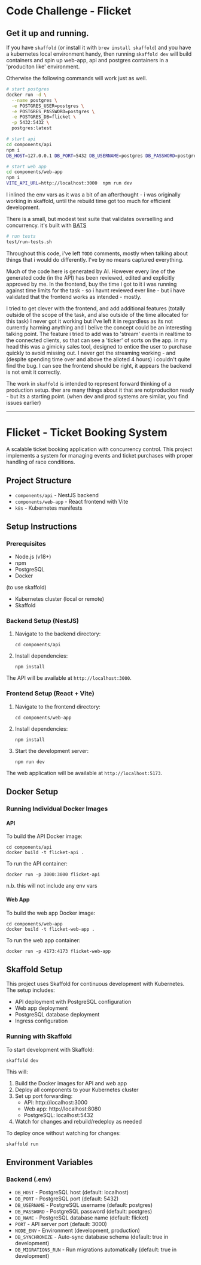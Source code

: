 # Code Challenge - Flicket

## Get it up and running.

If you have `skaffold` (or install it with `brew install skaffold`) and you have a kubernetes local environment handy, then running `skaffold dev` will build containers and spin up web-app, api and postgres containers in a 'produciton like' environment.

Otherwise the following commands will work just as well.

```bash
# start postgres
docker run -d \
  --name postgres \
  -e POSTGRES_USER=postgres \
  -e POSTGRES_PASSWORD=postgres \
  -e POSTGRES_DB=flicket \
  -p 5432:5432 \
  postgres:latest

# start api
cd components/api
npm i
DB_HOST=127.0.0.1 DB_PORT=5432 DB_USERNAME=postgres DB_PASSWORD=postgres DB_NAME=flicket NODE_ENV=development PORT=3000 DB_SYNCHRONIZE=true DB_MIGRATIONS_RUN=true LOG_LEVEL=debug npm run start:dev

# start web app
cd components/web-app
npm i
VITE_API_URL=http://localhost:3000  npm run dev
```

I inlined the env vars as it was a bit of an afterthought - i was originally working in skaffold, until the rebuild time got too much for efficient development.

There is a small, but modest test suite that validates overselling and concurrency. it's built with [BATS](https://github.com/bats-core/bats-core)

```bash
# run tests
test/run-tests.sh
```

Throughout this code, i've left `TODO` comments, mostly when talking about things that i would do differently. I've by no means captured everything.

Much of the code here is generated by AI. However every line of the generated code (in the API) has been reviewed, edited and explicitly approved by me. In the frontend, buy the time i got to it i was running against time limits for the task - so i havnt reviewed ever line - but i have validated that the frontend works as intended - mostly.

I tried to get clever with the frontend, and add additional features (totally outside of the scope of the task, and also outside of the time allocated for this task) I never got it working but i've left it in regardless as its not currently harming anything and I belive the concept could be an interesting talking point. The feature i tried to add was to 'stream' events in realtime to the connected clients, so that can see a 'ticker' of sorts on the app. in my head this was a gimicky sales tool, designed to entice the user to purchase quickly to avoid missing out. I never got the streaming working - and (despite spending time over and above the alloted 4 hours) i couldn't quite find the bug. I can see the frontend should be right, it appears the backend is not emit it correctly.

The work in `skaffold` is intended to represent forward thinking of a production setup. ther are many things about it that are notproduciton ready - but its a starting point. (when dev and prod systems are similar, you find issues earlier)

---

# Flicket - Ticket Booking System

A scalable ticket booking application with concurrency control. This project implements a system for managing events and ticket purchases with proper handling of race conditions.

## Project Structure

- `components/api` - NestJS backend
- `components/web-app` - React frontend with Vite
- `k8s` - Kubernetes manifests

## Setup Instructions

### Prerequisites

- Node.js (v18+)
- npm
- PostgreSQL
- Docker

(to use skaffold)

- Kubernetes cluster (local or remote)
- Skaffold

### Backend Setup (NestJS)

1. Navigate to the backend directory:

   ```
   cd components/api
   ```

2. Install dependencies:
   ```
   npm install
   ```

The API will be available at `http://localhost:3000`.

### Frontend Setup (React + Vite)

1. Navigate to the frontend directory:

   ```
   cd components/web-app
   ```

2. Install dependencies:

   ```
   npm install
   ```

3. Start the development server:
   ```
   npm run dev
   ```

The web application will be available at `http://localhost:5173`.

## Docker Setup

### Running Individual Docker Images

#### API

To build the API Docker image:

```
cd components/api
docker build -t flicket-api .
```

To run the API container:

```
docker run -p 3000:3000 flicket-api
```

n.b. this will not include any env vars

#### Web App

To build the web app Docker image:

```
cd components/web-app
docker build -t flicket-web-app .
```

To run the web app container:

```
docker run -p 4173:4173 flicket-web-app
```

## Skaffold Setup

This project uses Skaffold for continuous development with Kubernetes. The setup includes:

- API deployment with PostgreSQL configuration
- Web app deployment
- PostgreSQL database deployment
- Ingress configuration

### Running with Skaffold

To start development with Skaffold:

```
skaffold dev
```

This will:

1. Build the Docker images for API and web app
2. Deploy all components to your Kubernetes cluster
3. Set up port forwarding:
   - API: http://localhost:3000
   - Web app: http://localhost:8080
   - PostgreSQL: localhost:5432
4. Watch for changes and rebuild/redeploy as needed

To deploy once without watching for changes:

```
skaffold run
```

## Environment Variables

### Backend (.env)

- `DB_HOST` - PostgreSQL host (default: localhost)
- `DB_PORT` - PostgreSQL port (default: 5432)
- `DB_USERNAME` - PostgreSQL username (default: postgres)
- `DB_PASSWORD` - PostgreSQL password (default: postgres)
- `DB_NAME` - PostgreSQL database name (default: flicket)
- `PORT` - API server port (default: 3000)
- `NODE_ENV` - Environment (development, production)
- `DB_SYNCHRONIZE` - Auto-sync database schema (default: true in development)
- `DB_MIGRATIONS_RUN` - Run migrations automatically (default: true in development)

